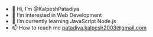 - 👋 Hi, I’m @KalpeshPatadiya
- 👀 I’m interested in Web Development
- 🌱 I’m currently learning JavaScript Node.js
- 📫 How to reach me patadiya.kalpesh2003@gmail.com

<!---
KalpeshPatadiya/KalpeshPatadiya is a ✨ special ✨ repository because its `README.md` (this file) appears on your GitHub profile.
You can click the Preview link to take a look at your changes.
--->
